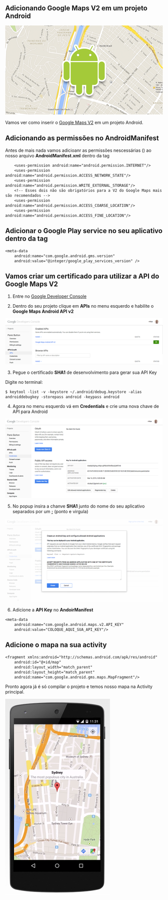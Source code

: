 ## Adicionando Google Maps V2 em um projeto Android
![Adicionando Google Maps V2 em um projetp Andoird](../assets/img/blog/android-maps.png "Adicionando Google Maps V2 em um projetp Andoird")

Vamos ver como inserir o [Google Maps V2](https://developers.google.com/maps/documentation/android/) em um projeto Android.

## Adicionando as permissões no **AndroidManifest**

Antes de mais nada vamos adicioanr as permissões nescessárias ([<uses-permission>](https://developer.android.com/guide/topics/manifest/uses-permission-element.html)) ao nosso arquivo **AndroidManifest.xml** dentro da tag [<manifest>](https://developer.android.com/guide/topics/manifest/manifest-element.html)

```
    <uses-permission android:name="android.permission.INTERNET"/>
    <uses-permission android:name="android.permission.ACCESS_NETWORK_STATE"/>
    <uses-permission android:name="android.permission.WRITE_EXTERNAL_STORAGE"/>
    <!-- Esses dois não são obrigatórios para a V2 do Google Maps mais são recomendados -->
    <uses-permission android:name="android.permission.ACCESS_COARSE_LOCATION"/>
    <uses-permission android:name="android.permission.ACCESS_FINE_LOCATION"/>
```

## Adicionar o Google Play service no seu aplicativo dentro da tag **<application>**

```
<meta-data
    android:name="com.google.android.gms.version"
    android:value="@integer/google_play_services_version" />
```

## Vamos criar um certificado para utilizar a API do Google Maps V2

  1. Entre no [Google Developer Console](https://console.developers.google.com)

  2. Dentro do seu projeto clique em **APIs** no menu esquerdo e habilite o **Google Maps Android API v2**

  ![Google Developer Console](../assets/img/blog/img/android-map-google-console.png "Google Developer Console")

  3. Pegue o certificado **SHA1** de desenvolvimento para gerar sua API Key

  Digite no terminal:
  ```
  $ keytool -list -v -keystore ~/.android/debug.keystore -alias androiddebugkey -storepass android -keypass android
  ```

  4. Agora no menu esquerdo vá em **Credentials** e crie uma nova chave de API para Android

  ![Google Developer Console - API Key](../assets/img/blog/img/android-map-google-console-api-key.png "Google Developer Console - API Key")

  5. No popup insira a chanve **SHA1** junto do nome do seu aplicativo separados por um **;** (ponto e virgula)

  ![Google Developer Console - SHA1](../assets/img/blog/img/android-maps-sha1.png "Google Developer Console - SHA1")

  6. Adicione a **API Key** no **AndoirManifest**

  ```
  <meta-data
      android:name="com.google.android.maps.v2.API_KEY"
      android:value="COLOQUE_AQUI_SUA_API_KEY"/>
  ```

## Adicione o mapa na sua activity

```
<fragment xmlns:android="http://schemas.android.com/apk/res/android"
    android:id="@+id/map"
    android:layout_width="match_parent"
    android:layout_height="match_parent"
    android:name="com.google.android.gms.maps.MapFragment"/>
```

Pronto agora já é só compilar o projeto e temos nosso mapa na Activity principal.

![Google Maps V2](../assets/img/blog/img/android-maps.png "Google Maps V2")

